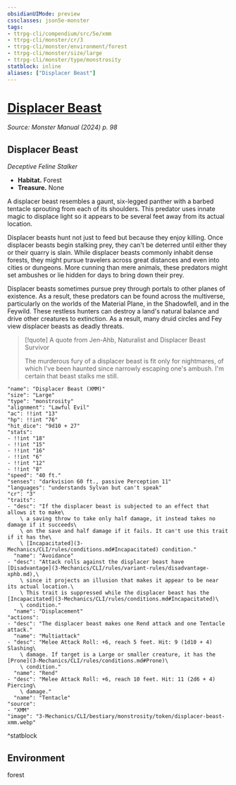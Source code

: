 ```yaml
---
obsidianUIMode: preview
cssclasses: json5e-monster
tags:
- ttrpg-cli/compendium/src/5e/xmm
- ttrpg-cli/monster/cr/3
- ttrpg-cli/monster/environment/forest
- ttrpg-cli/monster/size/large
- ttrpg-cli/monster/type/monstrosity
statblock: inline
aliases: ["Displacer Beast"]
---
```

# [Displacer Beast](3-Mechanics\CLI\bestiary\monstrosity/displacer-beast-xmm.md)
*Source: Monster Manual (2024) p. 98*  

## Displacer Beast

*Deceptive Feline Stalker*

- **Habitat.** Forest  
- **Treasure.** None  

A displacer beast resembles a gaunt, six-legged panther with a barbed tentacle sprouting from each of its shoulders. This predator uses innate magic to displace light so it appears to be several feet away from its actual location.

Displacer beasts hunt not just to feed but because they enjoy killing. Once displacer beasts begin stalking prey, they can't be deterred until either they or their quarry is slain. While displacer beasts commonly inhabit dense forests, they might pursue travelers across great distances and even into cities or dungeons. More cunning than mere animals, these predators might set ambushes or lie hidden for days to bring down their prey.

Displacer beasts sometimes pursue prey through portals to other planes of existence. As a result, these predators can be found across the multiverse, particularly on the worlds of the Material Plane, in the Shadowfell, and in the Feywild. These restless hunters can destroy a land's natural balance and drive other creatures to extinction. As a result, many druid circles and Fey view displacer beasts as deadly threats.

> [!quote] A quote from Jen-Ahb, Naturalist and Displacer Beast Survivor  
> 
> The murderous fury of a displacer beast is fit only for nightmares, of which I've been haunted since narrowly escaping one's ambush. I'm certain that beast stalks me still.


```statblock
"name": "Displacer Beast (XMM)"
"size": "Large"
"type": "monstrosity"
"alignment": "Lawful Evil"
"ac": !!int "13"
"hp": !!int "76"
"hit_dice": "9d10 + 27"
"stats":
- !!int "18"
- !!int "15"
- !!int "16"
- !!int "6"
- !!int "12"
- !!int "8"
"speed": "40 ft."
"senses": "darkvision 60 ft., passive Perception 11"
"languages": "understands Sylvan but can't speak"
"cr": "3"
"traits":
- "desc": "If the displacer beast is subjected to an effect that allows it to make\
    \ a saving throw to take only half damage, it instead takes no damage if it succeeds\
    \ on the save and half damage if it fails. It can't use this trait if it has the\
    \ [Incapacitated](3-Mechanics/CLI/rules/conditions.md#Incapacitated) condition."
  "name": "Avoidance"
- "desc": "Attack rolls against the displacer beast have [Disadvantage](3-Mechanics/CLI/rules/variant-rules/disadvantage-xphb.md),\
    \ since it projects an illusion that makes it appear to be near its actual location.\
    \ This trait is suppressed while the displacer beast has the [Incapacitated](3-Mechanics/CLI/rules/conditions.md#Incapacitated)\
    \ condition."
  "name": "Displacement"
"actions":
- "desc": "The displacer beast makes one Rend attack and one Tentacle attack."
  "name": "Multiattack"
- "desc": "Melee Attack Roll: +6, reach 5 feet. Hit: 9 (1d10 + 4) Slashing\
    \ damage. If target is a Large or smaller creature, it has the [Prone](3-Mechanics/CLI/rules/conditions.md#Prone)\
    \ condition."
  "name": "Rend"
- "desc": "Melee Attack Roll: +6, reach 10 feet. Hit: 11 (2d6 + 4) Piercing\
    \ damage."
  "name": "Tentacle"
"source":
- "XMM"
"image": "3-Mechanics/CLI/bestiary/monstrosity/token/displacer-beast-xmm.webp"
```
^statblock

## Environment

forest